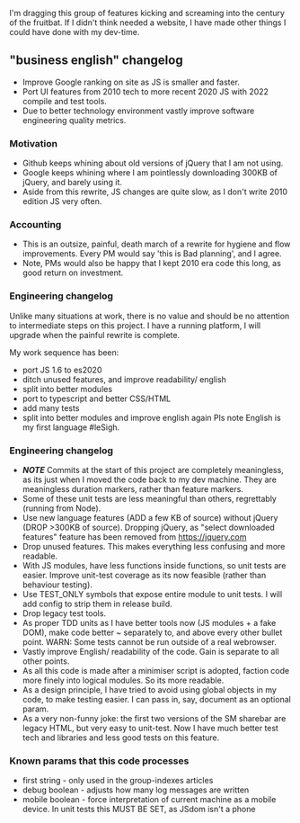 I'm dragging this group of features kicking and screaming into the century of the fruitbat. If I didn't think needed a website, I have made other things I could have done with my dev-time.

## "business english" changelog

- Improve Google ranking on site as JS is smaller and faster.
- Port UI features from 2010 tech to more recent 2020 JS with 2022 compile and test tools.
- Due to better technology environment vastly improve software engineering quality metrics.

### Motivation

- Github keeps whining about old versions of jQuery that I am not using.
- Google keeps whining where I am pointlessly downloading 300KB of jQuery, and barely using it.
- Aside from this rewrite, JS changes are quite slow, as I don't write 2010 edition JS very often.

### Accounting

- This is an outsize, painful, death march of a rewrite for hygiene and flow improvements. Every PM would say 'this is Bad planning', and I agree.
- Note, PMs would also be happy that I kept 2010 era code this long, as good return on investment.

### Engineering changelog

Unlike many situations at work, there is no value and should be no attention to intermediate steps on this project. I have a running platform, I will upgrade when the painful rewrite is complete.

My work sequence has been:

- port JS 1.6 to es2020
- ditch unused features, and improve readability/ english
- split into better modules
- port to typescript and better CSS/HTML
- add many tests
- split into better modules and improve english again
  Pls note English is my first language #leSigh.

### Engineering changelog

- **_NOTE_** Commits at the start of this project are completely meaningless, as its just when I moved the code back to my dev machine. They are meaningless duration markers, rather than feature markers.
- Some of these unit tests are less meaningful than others, regrettably (running from Node).
- Use new language features (ADD a few KB of source) without jQuery (DROP >300KB of source). Dropping jQuery, as "select downloaded features" feature has been removed from https://jquery.com
- Drop unused features. This makes everything less confusing and more readable.
- With JS modules, have less functions inside functions, so unit tests are easier. Improve unit-test coverage as its now feasible (rather than behaviour testing).
- Use TEST_ONLY symbols that expose entire module to unit tests. I will add config to strip them in release build.
- Drop legacy test tools.
- As proper TDD units as I have better tools now (JS modules + a fake DOM), make code better ~ separately to, and above every other bullet point. WARN: Some tests cannot be run outside of a real webrowser.
- Vastly improve English/ readability of the code. Gain is separate to all other points.
- As all this code is made after a minimiser script is adopted, faction code more finely into logical modules. So its more readable.
- As a design principle, I have tried to avoid using global objects in my code, to make testing easier. I can pass in, say, document as an optional param.
- As a very non-funny joke: the first two versions of the SM sharebar are legacy HTML, but very easy to unit-test. Now I have much better test tech and libraries and less good tests on this feature.

### Known params that this code processes

- first string - only used in the group-indexes articles
- debug boolean - adjusts how many log messages are written
- mobile boolean - force interpretation of current machine as a mobile device. In unit tests this MUST BE SET, as JSdom isn't a phone
